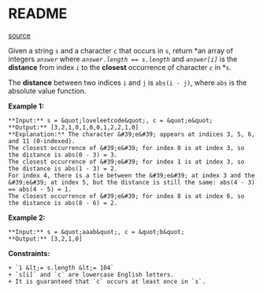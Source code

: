 # README #

[source](https://leetcode.com/problems/shortest-distance-to-a-character/)

Given a string `s` and a character `c` that occurs in `s`, return *an array of integers *`answer`* where *`answer.length == s.length`* and *`answer[i]`* is the **distance** from index *`i`* to the **closest** occurrence of character *`c`* in *`s`.

The **distance** between two indices `i` and `j` is `abs(i - j)`, where `abs` is the absolute value function.


**Example 1:**

```
**Input:** s = &quot;loveleetcode&quot;, c = &quot;e&quot;
**Output:** [3,2,1,0,1,0,0,1,2,2,1,0]
**Explanation:** The character &#39;e&#39; appears at indices 3, 5, 6, and 11 (0-indexed).
The closest occurrence of &#39;e&#39; for index 0 is at index 3, so the distance is abs(0 - 3) = 3.
The closest occurrence of &#39;e&#39; for index 1 is at index 3, so the distance is abs(1 - 3) = 2.
For index 4, there is a tie between the &#39;e&#39; at index 3 and the &#39;e&#39; at index 5, but the distance is still the same: abs(4 - 3) == abs(4 - 5) = 1.
The closest occurrence of &#39;e&#39; for index 8 is at index 6, so the distance is abs(8 - 6) = 2.

```


**Example 2:**

```
**Input:** s = &quot;aaab&quot;, c = &quot;b&quot;
**Output:** [3,2,1,0]

```



**Constraints:**


	+ `1 &lt;= s.length &lt;= 104`
	+ `s[i]` and `c` are lowercase English letters.
	+ It is guaranteed that `c` occurs at least once in `s`.



